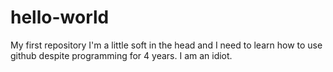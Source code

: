 # hello-world
My first repository
I'm a little soft in the head and I need to learn how to use github despite programming for 4 years.
I am an idiot.
